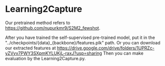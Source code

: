 # Learning2Capture

Our pretrained method refers to https://github.com/nupurkmr9/S2M2_fewshot.

After you have trained the self-supervised pre-trained model, put it in the "../checkpoints/{data}_{backbone}/features.plk" path.
Or you can download our extracted features at https://drive.google.com/drive/folders/1UPRZc-yZVvv7PWY3SXpmKYLUKjL-raxJ?usp=sharing
Then you can make evaluation by the Learning2Capture.py. 
